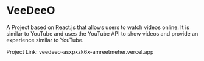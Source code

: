 # VeeDeeO
A Project based on React.js that allows users to watch videos online. It is similar to YouTube and uses the YouTube API to show videos and provide an experience similar to YouTube.

Project Link: veedeeo-asxpxzk6x-amreetmeher.vercel.app
